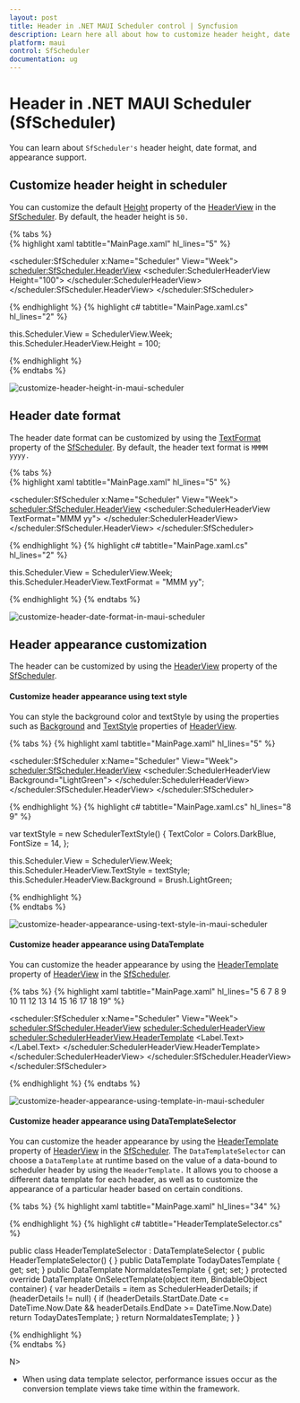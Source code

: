 ```yaml
---
layout: post
title: Header in .NET MAUI Scheduler control | Syncfusion
description: Learn here all about how to customize header height, date format, and appearance of Syncfusion .NET MAUI Scheduler (SfScheduler) control and more. 
platform: maui
control: SfScheduler
documentation: ug
---
```


# Header in .NET MAUI Scheduler (SfScheduler)

You can learn about `SfScheduler's` header height, date format, and appearance support.

## Customize header height in scheduler

You can customize the default [Height](https://help.syncfusion.com/cr/maui/Syncfusion.Maui.Scheduler.SchedulerHeaderSettingsBase.html#Syncfusion_Maui_Scheduler_SchedulerHeaderSettingsBase_Height) property of the [HeaderView](https://help.syncfusion.com/cr/maui/Syncfusion.Maui.Scheduler.SchedulerHeaderView.html) in the [SfScheduler](https://help.syncfusion.com/cr/maui/Syncfusion.Maui.Scheduler.SfScheduler.html). By default, the header height is `50.`

{% tabs %}  
{% highlight xaml tabtitle="MainPage.xaml" hl_lines="5" %}

<scheduler:SfScheduler x:Name="Scheduler" 
                       View="Week">
    <scheduler:SfScheduler.HeaderView>
        <scheduler:SchedulerHeaderView 
                       Height="100">
        </scheduler:SchedulerHeaderView>
    </scheduler:SfScheduler.HeaderView>
</scheduler:SfScheduler>

{% endhighlight %}
{% highlight c# tabtitle="MainPage.xaml.cs" hl_lines="2" %}

this.Scheduler.View = SchedulerView.Week;
this.Scheduler.HeaderView.Height = 100;

{% endhighlight %}  
{% endtabs %}

![customize-header-height-in-maui-scheduler](images/header-view/customize-header-height-in-maui-scheduler.png)

## Header date format

The header date format can be customized by using the [TextFormat](https://help.syncfusion.com/cr/maui/Syncfusion.Maui.Scheduler.SchedulerHeaderView.html#Syncfusion_Maui_Scheduler_SchedulerHeaderView_TextFormat) property of the [SfScheduler](https://help.syncfusion.com/cr/maui/Syncfusion.Maui.Scheduler.SfScheduler.html). By default, the header text format is `MMMM yyyy.`

{% tabs %}  
{% highlight xaml tabtitle="MainPage.xaml" hl_lines="5" %}

<scheduler:SfScheduler x:Name="Scheduler" 
                       View="Week">
    <scheduler:SfScheduler.HeaderView>
        <scheduler:SchedulerHeaderView 
                       TextFormat="MMM yy">
        </scheduler:SchedulerHeaderView>
    </scheduler:SfScheduler.HeaderView>
</scheduler:SfScheduler>

{% endhighlight %}
{% highlight c# tabtitle="MainPage.xaml.cs" hl_lines="2" %}

this.Scheduler.View = SchedulerView.Week;
this.Scheduler.HeaderView.TextFormat = "MMM yy";

{% endhighlight %}
{% endtabs %}

![customize-header-date-format-in-maui-scheduler](images/header-view/customize-header-date-format-in-maui-scheduler.png)

## Header appearance customization

The header can be customized by using the [HeaderView](https://help.syncfusion.com/cr/maui/Syncfusion.Maui.Scheduler.SchedulerHeaderView.html) property of the [SfScheduler](https://help.syncfusion.com/cr/maui/Syncfusion.Maui.Scheduler.SfScheduler.html).

#### Customize header appearance using text style

You can style the background color and textStyle by using the properties such as [Background](https://help.syncfusion.com/cr/maui/Syncfusion.Maui.Scheduler.SchedulerHeaderSettingsBase.html#Syncfusion_Maui_Scheduler_SchedulerHeaderSettingsBase_Background) and [TextStyle](https://help.syncfusion.com/cr/maui/Syncfusion.Maui.Scheduler.SchedulerHeaderView.html#Syncfusion_Maui_Scheduler_SchedulerHeaderView_TextStyle) properties of [HeaderView](https://help.syncfusion.com/cr/maui/Syncfusion.Maui.Scheduler.SchedulerHeaderView.html).

{% tabs %}
{% highlight xaml tabtitle="MainPage.xaml" hl_lines="5" %}

 <scheduler:SfScheduler x:Name="Scheduler" 
                        View="Week">
    <scheduler:SfScheduler.HeaderView>
        <scheduler:SchedulerHeaderView 
                        Background="LightGreen">
        </scheduler:SchedulerHeaderView>
    </scheduler:SfScheduler.HeaderView>
 </scheduler:SfScheduler>

{% endhighlight %}
{% highlight c# tabtitle="MainPage.xaml.cs" hl_lines="8 9" %}

var textStyle = new SchedulerTextStyle()
{
    TextColor = Colors.DarkBlue,
    FontSize = 14,
};

this.Scheduler.View = SchedulerView.Week;
this.Scheduler.HeaderView.TextStyle = textStyle;
this.Scheduler.HeaderView.Background = Brush.LightGreen;

{% endhighlight %}  
{% endtabs %}

![customize-header-appearance-using-text-style-in-maui-scheduler](images/header-view/customize-header-appearance-using-text-style-in-maui-scheduler.png)

#### Customize header appearance using DataTemplate

You can customize the header appearance by using the [HeaderTemplate](https://help.syncfusion.com/cr/maui/Syncfusion.Maui.Scheduler.SchedulerHeaderView.html#Syncfusion_Maui_Scheduler_SchedulerHeaderView_HeaderTemplate) property of [HeaderView](https://help.syncfusion.com/cr/maui/Syncfusion.Maui.Scheduler.SchedulerHeaderView.html) in the [SfScheduler](https://help.syncfusion.com/cr/maui/Syncfusion.Maui.Scheduler.SfScheduler.html). 

{% tabs %}
{% highlight xaml tabtitle="MainPage.xaml" hl_lines="5 6 7 8 9 10 11 12 13 14 15 16 17 18 19" %}

  <scheduler:SfScheduler x:Name="Scheduler" 
                         View="Week">
    <scheduler:SfScheduler.HeaderView>
        <scheduler:SchedulerHeaderView>
            <scheduler:SchedulerHeaderView.HeaderTemplate>
                <DataTemplate>
                    <Grid Background = "LightGreen">
                        <Label x:Name="label" TextColor="DarkBlue" HorizontalOptions="Center" VerticalOptions="Center">
                            <Label.Text>
                                <MultiBinding StringFormat = "{}{0:MMM dd, yyyy} - {1:MMM dd, yyyy}">
                                    <Binding Path="StartDate" />
                                    <Binding Path = "EndDate" />
                                </MultiBinding>
                            </Label.Text>
                        </Label>
                        <Label  HorizontalOptions="Center" VerticalOptions="End" Text="{Binding Text}" TextColor="Red" />
                    </Grid>
                </DataTemplate>
            </scheduler:SchedulerHeaderView.HeaderTemplate>
        </scheduler:SchedulerHeaderView>
    </scheduler:SfScheduler.HeaderView>
 </scheduler:SfScheduler>

{% endhighlight %}
{% endtabs %}

![customize-header-appearance-using-template-in-maui-scheduler](images/header-view/customize-header-appearance-using-template-in-maui-scheduler.png)

#### Customize header appearance using DataTemplateSelector

You can customize the header appearance by using the [HeaderTemplate](https://help.syncfusion.com/cr/maui/Syncfusion.Maui.Scheduler.SchedulerHeaderView.html#Syncfusion_Maui_Scheduler_SchedulerHeaderView_HeaderTemplate) property of [HeaderView](https://help.syncfusion.com/cr/maui/Syncfusion.Maui.Scheduler.SchedulerHeaderView.html) in the [SfScheduler](https://help.syncfusion.com/cr/maui/Syncfusion.Maui.Scheduler.SfScheduler.html). The `DataTemplateSelector` can choose a `DataTemplate` at runtime based on the value of a data-bound to scheduler header by using the `HeaderTemplate.` It allows you to choose a different data template for each header, as well as to customize the appearance of a particular header based on certain conditions.

{% tabs %}
{% highlight xaml tabtitle="MainPage.xaml" hl_lines="34" %}

 <Grid>
    <Grid.Resources>
        <DataTemplate x:Key="todayDatesTemplate">
            <Grid Background = "LightBlue" >
                <Label x:Name="label" HorizontalOptions="Center" VerticalOptions="Center">
                    <Label.Text>
                        <MultiBinding StringFormat = "{}{0:MMM dd, yyyy} - {1:MMM dd, yyyy}" >
                            <Binding Path="StartDate" />
                            <Binding Path = "EndDate" />
                        </MultiBinding >
                    </Label.Text >
                </Label>
                <Label  HorizontalOptions="Center" VerticalOptions="End" Text="{Binding Text}" TextColor="Red" />
            </Grid>
        </DataTemplate>
        <DataTemplate x:Key="normaldatesTemplate">
            <Grid Background = "LightGreen" >
                <Label x:Name="label" HorizontalOptions="Center" VerticalOptions="Center">
                    <Label.Text>
                        <MultiBinding StringFormat = "{}{0:MMM dd, yyyy} - {1:MMM dd, yyyy}" >
                            <Binding Path="StartDate" />
                            <Binding Path = "EndDate" />
                        </MultiBinding >
                    </Label.Text >
                </Label>
                <Label  HorizontalOptions="Center" VerticalOptions="End" Text="{Binding Text}" TextColor="Orange" />
            </Grid>
        </DataTemplate>
        <local:HeaderTemplateSelector x:Key="headerTemplateSelector" TodayDatesTemplate="{StaticResource todayDatesTemplate}"  NormaldatesTemplate="{StaticResource normaldatesTemplate}" />
    </Grid.Resources>
    <scheduler:SfScheduler x:Name="Scheduler" 
                           View="Week">
        <scheduler:SfScheduler.HeaderView>
            <scheduler:SchedulerHeaderView HeaderTemplate = "{StaticResource headerTemplateSelector}" />
        </scheduler:SfScheduler.HeaderView>
    </scheduler:SfScheduler>
 </Grid>

{% endhighlight %}
{% highlight c# tabtitle="HeaderTemplateSelector.cs" %}

public class HeaderTemplateSelector : DataTemplateSelector
{
    public HeaderTemplateSelector()
    {
    }
    public DataTemplate TodayDatesTemplate { get; set; }
    public DataTemplate NormaldatesTemplate { get; set; }
    protected override DataTemplate OnSelectTemplate(object item, BindableObject container)
    {
        var headerDetails = item as SchedulerHeaderDetails;
        if (headerDetails != null)
        {
            if (headerDetails.StartDate.Date <= DateTime.Now.Date && headerDetails.EndDate >= DateTime.Now.Date)
                return TodayDatesTemplate;
        }
        return NormaldatesTemplate;
    }
}

{% endhighlight %}  
{% endtabs %}

N>
* When using data template selector, performance issues occur as the conversion template views take time within the framework.